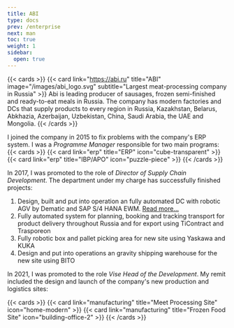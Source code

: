 ```yaml
---
title: ABI
type: docs
prev: /enterprise
next: man
toc: true
weight: 1
sidebar:
  open: true
---
```


{{< cards >}}
  {{< card link="https://abi.ru" title="ABI" image="/images/abi_logo.svg" subtitle="Largest meat-processing company in Russia" >}}
  Abi is leading producer of sausages, frozen semi-finished and ready-to-eat meals in Russia. The company has modern factories and DCs that supply products to every region in Russia, Kazakhstan, Belarus, Abkhazia, Azerbaijan, Uzbekistan, China, Saudi Arabia, the UAE and Mongolia.
{{< /cards >}}

I joined the company in 2015 to fix problems with the company's ERP system. I was a *Programme Manager* responsible for two main programs: 
{{< cards >}}
  {{< card link="erp" title="ERP" icon="cube-transparent" >}}
  {{< card link="erp" title="IBP/APO" icon="puzzle-piece" >}}
{{< /cards >}}

In 2017, I was promoted to the role of *Director of Supply Chain Development*. The department under my charge has successfully finished projects:
1. Design, built and put into operation an fully automated DC with robotic AGV by Dematic and SAP S/4 HANA EWM. [Read more...](dc)
2. Fully automated system for planning, booking and tracking transport for product delivery throughout Russia and for export using TiContract and Trasporeon
3. Fully robotic box and pallet picking area for new site using Yaskawa and KUKA
4. Design and put into operations an gravity shipping warehouse for the new site using BITO

In 2021, I was promoted to the role *Vise Head of the Development*. My remit included the design and launch of the company's new production and logistics sites:

{{< cards >}}
  {{< card link="manufacturing" title="Meet Processing Site" icon="home-modern" >}}
  {{< card link="manufacturing" title="Frozen Food Site" icon="building-office-2" >}}
{{< /cards >}}



